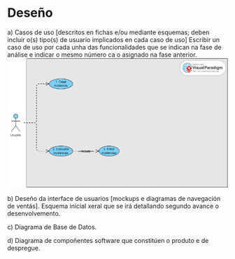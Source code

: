 # Deseño

a) Casos de uso [descritos en fichas e/ou mediante esquemas; deben incluír o(s) tipo(s) de usuario implicados en cada caso de uso] Escribir un caso de uso por cada unha das funcionalidades que se indican na fase de análise e indicar o mesmo número ca o asignado na fase anterior.
![Diagrama de casos de uso de usuario anónimo](../img/Usuario_CompostelaReporta.png)

b) Deseño da interface de usuarios [mockups e diagramas de navegación de ventás]. Esquema inicial xeral que se irá detallando segundo avance o desenvolvemento.

c) Diagrama de Base de Datos. 
    
d) Diagrama de compoñentes software que constitúen o produto e de despregue. 
